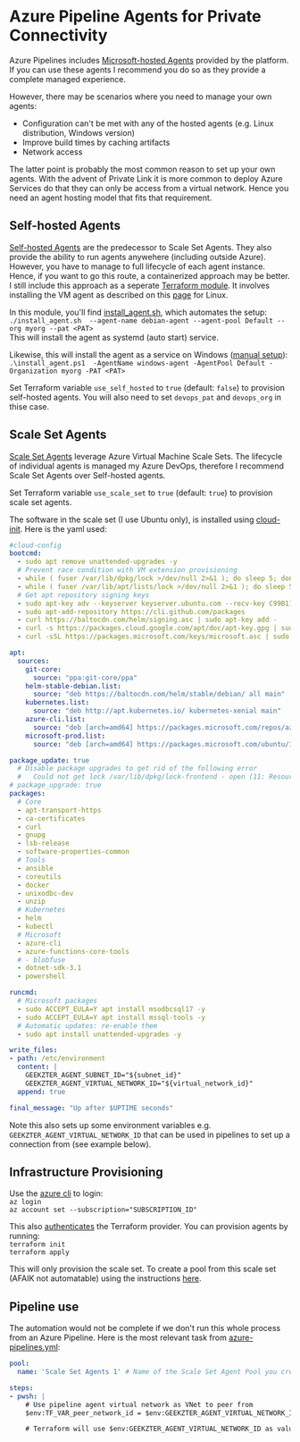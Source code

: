 # Azure Pipeline Agents for Private Connectivity

Azure Pipelines includes [Microsoft-hosted Agents](https://docs.microsoft.com/en-us/azure/devops/pipelines/agents/hosted?view=azure-devops&tabs=yaml) provided by the platform. If you can use these agents I recommend you do so as they provide a complete managed experience.

However, there may be scenarios where you need to manage your own agents:
- Configuration can't be met with any of the hosted agents (e.g. Linux distribution, Windows version)
- Improve build times by caching artifacts
- Network access

The latter point is probably the most common reason to set up your own agents. With the advent of Private Link it is more common to deploy Azure Services do that they can only be access from a virtual network. Hence you need an agent hosting model that fits that requirement. 

## Self-hosted Agents
[Self-hosted Agents](https://docs.microsoft.com/en-us/azure/devops/pipelines/agents/v2-linux?view=azure-devops) are the predecessor to Scale Set Agents. They also provide the ability to run agents anywehere (including outside Azure). However, you have to manage to full lifecycle of each agent instance. Hence, if you want to go this route, a containerized approach may be better. I still include this approach as a seperate [Terraform module](terraform/modules/self-hosted-agents). It involves installing the VM agent as described on this [page](https://docs.microsoft.com/en-us/azure/devops/pipelines/agents/v2-linux) for Linux. 

In this module, you'll find [install_agent.sh](./scripts/agent/install_agent.sh), which automates the setup:  
`./install_agent.sh  --agent-name debian-agent --agent-pool Default --org myorg --pat <PAT>`  
This will install the agent as systemd (auto start) service.

Likewise, this will install the agent as a service on Windows ([manual setup](https://docs.microsoft.com/en-us/azure/devops/pipelines/agents/v2-windows)):  
`.\install_agent.ps1  -AgentName windows-agent -AgentPool Default -Organization myorg -PAT <PAT>`

Set Terraform variable `use_self_hosted` to `true` (default: `false`) to provision self-hosted agents. You will also need to set `devops_pat` and `devops_org` in thise case.

## Scale Set Agents
[Scale Set Agents](https://docs.microsoft.com/en-us/azure/devops/pipelines/agents/scale-set-agents?view=azure-devops) leverage Azure Virtual Machine Scale Sets. The lifecycle of individual agents is managed my Azure DevOps, therefore I recommend Scale Set Agents over Self-hosted agents. 

Set Terraform variable `use_scale_set` to `true` (default: `true`) to provision scale set agents. 

The software in the scale set (I use Ubuntu only), is installed using [cloud-init](https://cloudinit.readthedocs.io/en/latest/). Here is the yaml used:
```yaml
#cloud-config
bootcmd:
  - sudo apt remove unattended-upgrades -y
  # Prevent race condition with VM extension provisioning
  - while ( fuser /var/lib/dpkg/lock >/dev/null 2>&1 ); do sleep 5; done;
  - while ( fuser /var/lib/apt/lists/lock >/dev/null 2>&1 ); do sleep 5; done;
  # Get apt repository signing keys
  - sudo apt-key adv --keyserver keyserver.ubuntu.com --recv-key C99B11DEB97541F0    # GitHub
  - sudo apt-add-repository https://cli.github.com/packages
  - curl https://baltocdn.com/helm/signing.asc | sudo apt-key add -                  # Helm
  - curl -s https://packages.cloud.google.com/apt/doc/apt-key.gpg | sudo apt-key add # Kubernetes
  - curl -sSL https://packages.microsoft.com/keys/microsoft.asc | sudo apt-key add - # Microsoft

apt:
  sources:
    git-core:
      source: "ppa:git-core/ppa"
    helm-stable-debian.list:
      source: "deb https://baltocdn.com/helm/stable/debian/ all main"
    kubernetes.list:
      source: "deb http://apt.kubernetes.io/ kubernetes-xenial main"
    azure-cli.list:
      source: "deb [arch=amd64] https://packages.microsoft.com/repos/azure-cli/ bionic main"
    microsoft-prod.list:
      source: "deb [arch=amd64] https://packages.microsoft.com/ubuntu/18.04/prod bionic main"

package_update: true
  # Disable package upgrades to get rid of the following error
  #   Could not get lock /var/lib/dpkg/lock-frontend - open (11: Resource temporarily unavailable)
# package_upgrade: true
packages:
  # Core
  - apt-transport-https
  - ca-certificates
  - curl
  - gnupg
  - lsb-release
  - software-properties-common
  # Tools
  - ansible
  - coreutils
  - docker
  - unixodbc-dev
  - unzip
  # Kubernetes
  - helm
  - kubectl
  # Microsoft
  - azure-cli
  - azure-functions-core-tools
  # - blobfuse
  - dotnet-sdk-3.1
  - powershell

runcmd:
  # Microsoft packages
  - sudo ACCEPT_EULA=Y apt install msodbcsql17 -y
  - sudo ACCEPT_EULA=Y apt install mssql-tools -y
  # Automatic updates: re-enable them
  - sudo apt install unattended-upgrades -y

write_files:
- path: /etc/environment
  content: |
    GEEKZTER_AGENT_SUBNET_ID="${subnet_id}"
    GEEKZTER_AGENT_VIRTUAL_NETWORK_ID="${virtual_network_id}"
  append: true

final_message: "Up after $UPTIME seconds"
```

Note this also sets up some environment variables e.g. `GEEKZTER_AGENT_VIRTUAL_NETWORK_ID` that can be used in pipelines to set up a connection from (see example below).
## Infrastructure Provisioning

Use the [azure cli](https://docs.microsoft.com/en-us/cli/azure/install-azure-cli?view=azure-cli-latest) to login:  
`az login`  
`az account set --subscription="SUBSCRIPTION_ID"`

This also [authenticates](https://www.terraform.io/docs/providers/azurerm/guides/azure_cli.html) the Terraform provider.
You can provision agents by running:  
`terraform init`  
`terraform apply`

This will only provision the scale set. To create a pool from this scale set (AFAIK not automatable) using the instructions [here](https://docs.microsoft.com/en-us/azure/devops/pipelines/agents/scale-set-agents?view=azure-devops#create-the-scale-set-agent-pool).


## Pipeline use
The automation would not be complete if we don't run this whole process from an Azure Pipeline. Here is the most relevant task from [azure-pipelines.yml](./azure-pipelines.yml):

```yaml
pool:
  name: 'Scale Set Agents 1' # Name of the Scale Set Agent Pool you created

steps:
- pwsh: |
    # Use pipeline agent virtual network as VNet to peer from
    $env:TF_VAR_peer_network_id = $env:GEEKZTER_AGENT_VIRTUAL_NETWORK_ID

    # Terraform will use $env:GEEKZTER_AGENT_VIRTUAL_NETWORK_ID as value for input variable 'peer_network_id'
```

